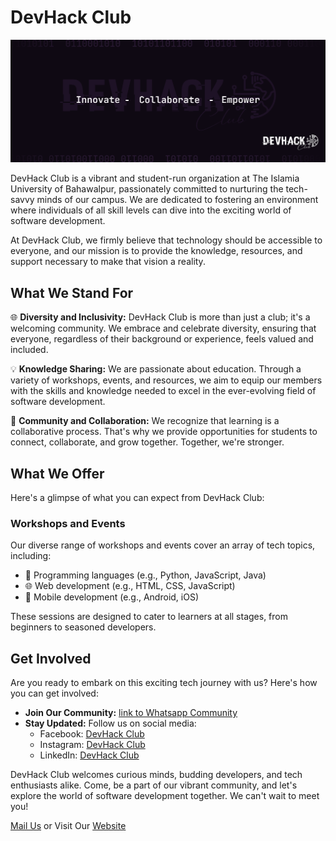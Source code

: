 # DevHack Club

![DevHack Club Logo](/Profile/Artboard%202.png)

DevHack Club is a vibrant and student-run organization at The Islamia University of Bahawalpur, passionately committed to nurturing the tech-savvy minds of our campus. We are dedicated to fostering an environment where individuals of all skill levels can dive into the exciting world of software development.

At DevHack Club, we firmly believe that technology should be accessible to everyone, and our mission is to provide the knowledge, resources, and support necessary to make that vision a reality.

## What We Stand For

🌐 **Diversity and Inclusivity:** DevHack Club is more than just a club; it's a welcoming community. We embrace and celebrate diversity, ensuring that everyone, regardless of their background or experience, feels valued and included.

💡 **Knowledge Sharing:** We are passionate about education. Through a variety of workshops, events, and resources, we aim to equip our members with the skills and knowledge needed to excel in the ever-evolving field of software development.

🤝 **Community and Collaboration:** We recognize that learning is a collaborative process. That's why we provide opportunities for students to connect, collaborate, and grow together. Together, we're stronger.

## What We Offer

Here's a glimpse of what you can expect from DevHack Club:

### Workshops and Events

Our diverse range of workshops and events cover an array of tech topics, including:

- 🐍 Programming languages (e.g., Python, JavaScript, Java)
- 🌐 Web development (e.g., HTML, CSS, JavaScript)
- 📱 Mobile development (e.g., Android, iOS)

These sessions are designed to cater to learners at all stages, from beginners to seasoned developers.

<!-- ### Resources

We believe in learning by doing. That's why we offer:

- 🚀 A mentorship program to connect students with experienced developers
- 💻 A code library filled with examples and tutorials to support your learning journey
- 💬 A dynamic Slack channel where you can ask questions, share insights, and collaborate on exciting projects -->

## Get Involved

Are you ready to embark on this exciting tech journey with us? Here's how you can get involved:

- **Join Our Community:** [link to Whatsapp Community](https://chat.whatsapp.com/J57YEIgY5JSJtaXue4GjC0)
- **Stay Updated:** Follow us on social media:
  - Facebook: [DevHack Club](https://facebook.com/devhackclub)
  - Instagram: [DevHack Club](https://instagram.com/devhackclub)
  - LinkedIn: [DevHack Club](https://linkedin.com/company/devhackclub)


DevHack Club welcomes curious minds, budding developers, and tech enthusiasts alike. Come, be a part of our vibrant community, and let's explore the world of software development together. We can't wait to meet you!

[Mail Us](devhackclub92@gmail.com) or Visit Our [Website](https://devhackclub.netlify.app)

